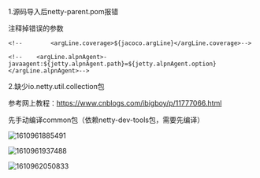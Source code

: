 1.源码导入后netty-parent.pom报错

注释掉错误的参数

```
<!--        <argLine.coverage>${jacoco.argLine}</argLine.coverage>-->
```

```
<!--    <argLine.alpnAgent>-javaagent:${jetty.alpnAgent.path}=${jetty.alpnAgent.option}</argLine.alpnAgent>-->
```

2.缺少io.netty.util.collection包

参考网上教程：https://www.cnblogs.com/ibigboy/p/11777066.html

先手动编译common包（依赖netty-dev-tools包，需要先编译）

![1610961885491](C:\Users\user\AppData\Roaming\Typora\typora-user-images\1610961885491.png)

![1610961937488](C:\Users\user\AppData\Roaming\Typora\typora-user-images\1610961937488.png)

![1610962050833](C:\Users\user\AppData\Roaming\Typora\typora-user-images\1610962050833.png)

